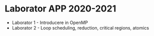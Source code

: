 # Laborator APP 2020-2021

* Laborator 1 - Introducere in OpenMP
* Laborator 2 - Loop scheduling, reduction, critical regions, atomics